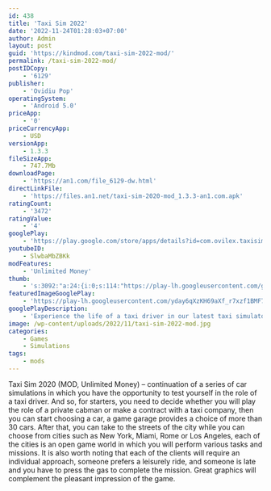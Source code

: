 ```yaml
---
id: 438
title: 'Taxi Sim 2022'
date: '2022-11-24T01:28:03+07:00'
author: Admin
layout: post
guid: 'https://kindmod.com/taxi-sim-2022-mod/'
permalink: /taxi-sim-2022-mod/
postIDCopy:
    - '6129'
publisher:
    - 'Ovidiu Pop'
operatingSystem:
    - 'Android 5.0'
priceApp:
    - '0'
priceCurrencyApp:
    - USD
versionApp:
    - 1.3.3
fileSizeApp:
    - 747.7Mb
downloadPage:
    - 'https://an1.com/file_6129-dw.html'
directLinkFile:
    - 'https://files.an1.net/taxi-sim-2020-mod_1.3.3-an1.com.apk'
ratingCount:
    - '3472'
ratingValue:
    - '4'
googlePlay:
    - 'https://play.google.com/store/apps/details?id=com.ovilex.taxisim2019'
youtubeID:
    - SlwbaMbZBKk
modFeatures:
    - 'Unlimited Money'
thumb:
    - 's:3092:"a:24:{i:0;s:114:"https://play-lh.googleusercontent.com/g0VcZohs6gI5gkxB9NJmQn9uid41XZnrc0Mikjjl7cVcP90sDHgUmNL3kjhyQPJDaw=w526-h296";i:1;s:114:"https://play-lh.googleusercontent.com/dp-b_UzaqWUDvr4TYZv1_6nv74G525k1aFFoUUTxpX1ng8ii0oVUYeSjYjH75Cb5SQ=w526-h296";i:2;s:115:"https://play-lh.googleusercontent.com/5BG8FCo2V0ZdfSGGIKFsiJJvpFHE7cGxHh2Hp5XaF4G-asqm-BnemoYQ7up3aNOSc4k=w526-h296";i:3;s:116:"https://play-lh.googleusercontent.com/eKEQiN8yx5TqoZfwv3FHuijJNis5hPM7esxWJYwo9uYvj6BI2WDnA9E-WrF_7Mr3_Ifr=w526-h296";i:4;s:116:"https://play-lh.googleusercontent.com/JhZaanbmLRTI0-vXgDCxdur-Lnv6aA9aD6SmRPo8e9KZ3eNCHHH0BqBSMUknjq8UrrYM=w526-h296";i:5;s:114:"https://play-lh.googleusercontent.com/Vsgeld3q43JbQCkIK173N6fecj_pzvrGgpN-L8cCxQVueUx32MPse5RSvQ-8PH0RNg=w526-h296";i:6;s:116:"https://play-lh.googleusercontent.com/rl-frw3A-yuOTPurKrlhO2uQpVnvSQwsPk8MKrTefwI3jBtTf2nHb_7xSFvbAx5M6nKS=w526-h296";i:7;s:116:"https://play-lh.googleusercontent.com/9bnDgyrLpCiUyHS1-P5YbJEWFXq_Q5rCqYDZoTj2umEAilZShRJR-Jz5YBXINPZq8bN9=w526-h296";i:8;s:115:"https://play-lh.googleusercontent.com/nujIC52KKQcB0RtlyYyLzooVvaXxvWT7AR-2s3vcs2iyyk6BEaoDr_9N3q5Zpunb9Rg=w526-h296";i:9;s:115:"https://play-lh.googleusercontent.com/Ka3IoyKDB6r1gpdNqGtVhrXhO4wDWDnrk_0Fkuo9IsmlHAA0xLrMlcMYSv8Wi8Gdeqs=w526-h296";i:10;s:115:"https://play-lh.googleusercontent.com/q5fJcjicDc-axpP4fFDFkyGq-Oza28XwVGV4SjiKl2SEdD_MgaJPuTBhZgBQhSvMRco=w526-h296";i:11;s:114:"https://play-lh.googleusercontent.com/N_qyY_Oa4YWbxp5j2iN9LWuFtotjjxrfDelhgXWdNOOev5EiALTn7zUR_6GlznJvcg=w526-h296";i:12;s:112:"https://play-lh.googleusercontent.com/w5ya6RSA9ipV3fQ9z9PfQ-fCz-Pfm0juHGfIjXD7tBuWK1OL5i5bf6YDaPztEd8h=w526-h296";i:13;s:115:"https://play-lh.googleusercontent.com/frvb9KfGRQ1O-PHgJ34n5_0_8lc4za_ZOb0CgbO_aJhyHM99Uy7sxfbrja1KxUE6ze0=w526-h296";i:14;s:116:"https://play-lh.googleusercontent.com/8gQmKOL6Le0tromBwWXPGSSBtJj9mGXLyITbWF8JG4t5eB5iSovzmeCu8m-7r4VqUkEW=w526-h296";i:15;s:115:"https://play-lh.googleusercontent.com/aYzWr3Jgb4zrCsjGHMhpsPTJAsCycRnK_2W351jQSF6AzHbNVF60VGnx_uuZanwx-P4=w526-h296";i:16;s:115:"https://play-lh.googleusercontent.com/sECAv-xN7M73z0WO6hR61jOr23mdWcibtPF8NyQHbi3wpiWhuUPnBG7kzTsrD_77tlo=w526-h296";i:17;s:115:"https://play-lh.googleusercontent.com/Ov2TjTfaiM0q6ZGmF6o_CmMTY27n5x7tEiIyrx4pFhN-_9FJrdB9Y2oPPr_JuFplabQ=w526-h296";i:18;s:115:"https://play-lh.googleusercontent.com/ELWs8gLFGIELttsuzSlJdojOJs6UlGvXBpMVeONaZW5hEirLesOqbcFlgTYh0l-cvGc=w526-h296";i:19;s:114:"https://play-lh.googleusercontent.com/Ocvl5Dt0gTnS4zSrcKBIBfYRJh3qeB01mMLTlG7qwCI-wlAoORbRy7IL4X5Sx1IhLA=w526-h296";i:20;s:116:"https://play-lh.googleusercontent.com/XgZbKc31yr4Nao6blKs5sW75syV1wcImlqY_ijek9MB0WBi1LAH51bCaDfYisold6FKC=w526-h296";i:21;s:115:"https://play-lh.googleusercontent.com/T0O1C8_7NDI6lbZlytjyURMOEbZ4WwS9IMDW-lnkRKWd1MEL2MQzCSu0zENFE6Wr6Sk=w526-h296";i:22;s:115:"https://play-lh.googleusercontent.com/R_At22bxHgYkD7xGVM0U2Woj61ePx-yx54_2ki06JnMG0zBlGafI604eH3RC0iyztjI=w526-h296";i:23;s:116:"https://play-lh.googleusercontent.com/t2lX9ozs93cZ93WV2VCJYGMdFDrgyVIRRvWS7ErhTdNRI2Clw5_YbBhJx05xW-aie4L9=w526-h296";}";'
featuredImageGooglePlay:
    - 'https://play-lh.googleusercontent.com/yday6qXzKH69aXf_r7xzf1BMF7OiqHgtMj_mz51gvHri5NU7RK0QINKUqUtxIYVs'
googlePlayDescription:
    - 'Experience the life of a taxi driver in our latest taxi simulator game. Complete different types of driving missions as a taxi or private taxi driver and pick your favorite car from a selection of over 30 amazing vehicles, with more new cars being added weekly.. Navigate around huge cities like New York, Miami, Rome or Los Angeles and adjust your driving style to different types of clients - some are in a hurry and don’t care if you run a red light, while others are terrified of dangerous driving.. We take taxi simulation games to a new level with VIP clients, undecided clients and various types of daily and lifetime milestones.'
image: /wp-content/uploads/2022/11/taxi-sim-2022-mod.jpg
categories:
    - Games
    - Simulations
tags:
    - mods
---
```


Taxi Sim 2020 (MOD, Unlimited Money) – continuation of a series of car simulations in which you have the opportunity to test yourself in the role of a taxi driver. And so, for starters, you need to decide whether you will play the role of a private cabman or make a contract with a taxi company, then you can start choosing a car, a game garage provides a choice of more than 30 cars. After that, you can take to the streets of the city while you can choose from cities such as New York, Miami, Rome or Los Angeles, each of the cities is an open game world in which you will perform various tasks and missions. It is also worth noting that each of the clients will require an individual approach, someone prefers a leisurely ride, and someone is late and you have to press the gas to complete the mission. Great graphics will complement the pleasant impression of the game.